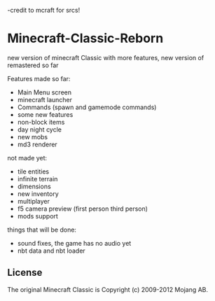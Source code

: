 -credit to mcraft for srcs!
# Minecraft-Classic-Reborn
new version of minecraft Classic with more features, new version of remastered so far


 Features made so far:
 - Main Menu screen
 - minecraft launcher
 - Commands (spawn and gamemode commands)
 - some new features
 - non-block items
 - day night cycle
 - new mobs
 - md3 renderer

 not made yet:
 - tile entities
 - infinite terrain
 - dimensions
 - new inventory
 - multiplayer
 - f5 camera preview (first person third person)
 - mods support
   
 things that will be done:
- sound fixes, the game has no audio yet
- nbt data and nbt loader

## License
The original Minecraft Classic is Copyright (c) 2009-2012 Mojang AB. 
